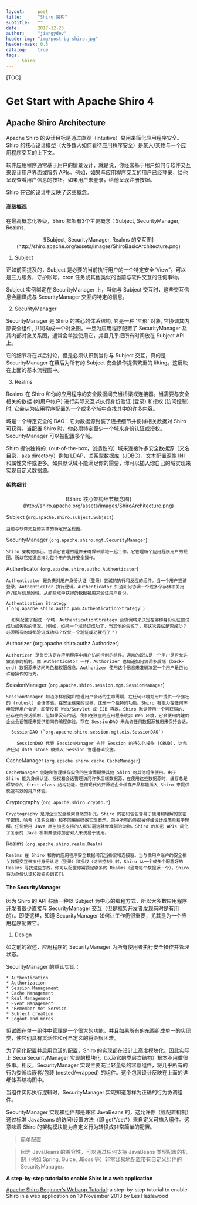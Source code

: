 ```yaml
---
layout:     post
title:      "Shiro 架构"
subtitle:   ""
date:       2017-12-23
author:     "jiangydev"
header-img: "img/post-bg-shiro.jpg"
header-mask: 0.5
catalog:    true
tags:
    - Shiro
---
```


[TOC]

# Get Start with Apache Shiro 4

## Apache Shiro Architecture

Apache Shiro 的设计目标是通过直观（intuitive）易用来简化应用程序安全。Shiro 的核心设计模型（大多数人如何看待应用程序安全）是某人/某物与一个应用程序交互的上下文。

软件应用程序通常基于用户的情景设计，就是说，你经常基于用户如何与软件交互来设计用户界面或服务 APIs。例如，如果与应用程序交互的用户已经登录，给他呈现查看用户信息的按钮。如果用户未登录，给他呈现注册按钮。

Shiro 在它的设计中反映了这些概念。

#### 高级概观

在最高概念化等级，Shiro 框架有3个主要概念：Subject, SecurityManager, Realms.

<div align = "center">
  ![Subject, SecurityManager, Realms 的交互图](http://shiro.apache.org/assets/images/ShiroBasicArchitecture.png)
</div>

1. Subject

  正如前面提及的，Subject 是必要的当前执行用户的一个特定安全“View”。可以是三方服务，守护账号，cron 任务或其他类似的当前与软件交互的任何事物。

  Subject 实例绑定在 SecurityManager 上，当你与 Subject 交互时，这些交互信息会翻译成与 SecurityManager 交互的特定的信息。

2. SecurityManager

  SecurityManager 是 Shiro 的核心的体系结构, 它是一种 '伞形' 对象, 它协调其内部安全组件, 共同构成一个对象图。一旦为应用程序配置了 SecurityManager 及其内部对象关系图，通常会单独使用它，并且几乎把所有时间放在 Subject API 上。

  它的细节将在以后讨论，但是必须认识到当你与 Subject 交互，真的是 SecurityManager 在幕后为所有的 Subject 安全操作提供繁重的 lifting。这反映在上面的基本流程图中。

3. Realms

  Realms 在 Shiro 和你的应用程序的安全数据间充当桥梁或连接器。当需要与安全相关的数据 (如用户帐户) 进行实际交互以执行身份验证 (登录) 和授权 (访问控制) 时, 它会从为应用程序配置的一个或多个域中查找其中的许多内容。

  域是一个特定安全的 DAO：它为数据源封装了连接细节并使得相关数据对 Shiro 可获得。当配置 Shiro 时，你必须特定至少一个域来身份认证或授权。SecurityManager 可以被配置多个域。

  Shiro 提供独特的（out-of-the-box，创造性的）域来连接许多安全数据源（又名目录，aka directory）例如 LDAP，关系型数据库（JDBC），文本配置源像 INI 和属性文件或更多。如果默认域不能满足你的需要，你可以插入你自己的域实现来实现自定义数据源。

#### 架构细节

  <div align = "center">
    ![Shiro 核心架构细节概念图](http://shiro.apache.org/assets/images/ShiroArchitecture.png)
  </div>

  Subject (`org.apache.shiro.subject.Subject`)

    当前与软件交互的实体的特定安全视图。

  SecurityManager (`org.apache.shiro.mgt.SecurityManager`)

    Shiro 架构的核心。协调它管理的组件来确保平顺地一起工作。它管理每个应用程序用户的视图，所以它知道怎样为每个用户执行安全操作。

  Authenticator (`org.apache.shiro.authc.Authenticator`)

    Authenticator 是负责对用户身份认证（登录）尝试的执行和反应的组件。当一个用户尝试登录，Authenticator 执行逻辑。Authenticator 知道如何协调一个或多个存储相关用户/账号信息的域。从那些域中获得的数据被用来验证用户身份。
    
    Authentication Strategy (`org.apache.shiro.authc.pam.AuthenticationStrategy`)
    
      如果配置了超过一个域，AuthenticationStrategy 会协调域来决定在哪种身份认证尝试成功或失败的情况。（例如，如果一个域验证成功了，当其他的失败了，那这次尝试是否成功？必须所有的域都验证成功吗？仅仅一个验证成功就行了？）

  Authorizer (org.apache.shiro.authz.Authorizer)

    Authorizer 是负责决定在应用程序中用户访问控制的组件。通常的说法是一个用户是否允许做某事的机制。像 Authenticator 一样，Authorizer 也知道如何协调多后端 (back-end) 数据源来访问角色和权限信息。Authorizer 使用这个信息来准确决定一个用户是否允许给操作的行为。

  SessionManager (`org.apache.shiro.session.mgt.SessionManager`)

    SessionManager 知道怎样创建和管理用户会话的生命周期，在任何环境为用户提供一个强壮的 (robust) 会话体验。在安全框架的世界，这是一个独特的功能。Shiro 有能力在任何环境管理用户会话，即使没有 Web/Servlet 或 EJB 容器。Shiro 默认使用一个可获得的、已存在的会话机制，但如果没有的话，例如在独立的应用程序或非 Web 环境，它会使用内建的企业会话管理来提供相同的编程体验。存在 SessionDAO 来允许任何数据源被用来保持会话。
    
      SessionDAO (`org.apache.shiro.session.mgt.eis.SessionDAO`)
    
        SessionDAO 代表 SessionManager 执行 Session 的持久化操作 (CRUD). 这允许任何 data store 被插入 Session 管理基础设施。

  CacheManager (`org.apache.shiro.cache.CacheManager`)

    CacheManager 创建和管理缓存实例的生命周期供其他 Shiro 的其他组件使用。由于 Shiro 能为身份认证、授权和会话管理访问许多后端数据源，在使用这些数据源时，缓存总是框架中的 first-class 结构功能。任何现代的开源或企业缓存产品都能插入 Shiro 来提供快速有效的用户体验。

  Cryptography (`org.apache.shiro.crypto.*`)

    Cryptography 是对企业安全框架自然的补充。Shiro 的密码包包含易于使用和理解的加密学密码、哈希（又名文摘）和不同编解码器实现表示。包中所有的类都被仔细设计成简单易于理解。任何使用 Java 原生加密支持的人都知道这就像难驯的动物。Shiro 的加密 APIs 简化了复杂的 Java 机制并使得加密对人来说易于使用。

  Realms (`org.apache.shiro.realm.Realm`)

    Realms 在 Shiro 和你的应用程序安全数据间充当桥梁和连接器。当与像用户账户的安全相关数据交互来执行身份认证（登录）和授权（访问控制）时，Shiro 从一个或多个配置好的 Realms 寻找这些东西。你可以配置你需要足够多的 Realms（通常每个数据源一个），Shiro 将为身份认证和授权协调它们。

#### The SecurityManager

因为 Shiro 的 API 鼓励一种以 Subject 为中心的编程方式，所以大多数应用程序开发者很少直接与 SecurityManager 交互（但是框架开发者发现有时是有用的）。即使这样，知道 SecurityManager 如何让工作仍很重要，尤其是为一个应用程序配置它。

1. Design

  如之前的叙述，应用程序的 SecurityManager 为所有使用者执行安全操作并管理状态。

  SecurityManager 的默认实现：

    * Authentication
    * Authorization
    * Session Management
    * Cache Management
    * Real Management
    * Event Management
    * "Remember Me" Service
    * Subject creation
    * Logout and mores

  但试图在单一组件中管理是一个很大的功能，并且如果所有的东西组成单一的实现类，使它们具有灵活性和可自定义的将会很困难。

  为了简化配置并启用灵活的配置，Shiro 的实现都在设计上高度模块化。因此实际上 SecurSecurityManager 实现的模块化（以及它的类层次结构）根本不用做很多事。相反，SecurityManager 实现主要充当轻量级的容器组件，将几乎所有的行为委派给嵌套/包装 (nested/wrapped) 的组件。这个包装设计反映在上面的详细体系结构图中。

  当组件实际执行逻辑时，SecurityManager 实现知道怎样为正确的行为协调组件。

  SecurityManager 实现和组件都是兼容 JavaBeans 的，这允许你（或配置机制）通过标准 JavaBeans 的访问/设置方法（即 get*/set*）来自定义可插入组件。这意味着 Shiro 的架构模块能为自定义行为转换成非常简单的配置。

  > 简单配置

  > 因为 JavaBeans 的兼容性，可以通过任何支持 JavaBeans 类型配置的机制（例如 Spring, Guice, JBoss 等）非常容易地配置带有自定义组件的 SecurityManager。


**A step-by-step tutorial to enable Shiro in a web application**

  [Apache Shiro Beginner’s Webapp Tutorial](http://shiro.apache.org/webapp-tutorial.html): a step-by-step tutorial to enable Shiro in a web application on 19 November 2013 by Les Hazlewood
